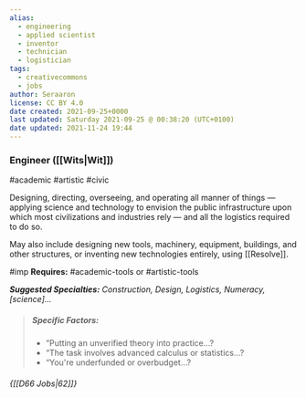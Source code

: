 ```yaml
---
alias:
  - engineering
  - applied scientist
  - inventor
  - technician
  - logistician
tags:
  - creativecommons
  - jobs
author: Seraaron
license: CC BY 4.0
date created: 2021-09-25+0000
last updated: Saturday 2021-09-25 @ 00:38:20 (UTC+0100)
date updated: 2021-11-24 19:44
---
```


### Engineer ([[Wits|Wit]])

#academic #artistic #civic

Designing, directing, overseeing, and operating all manner of things — applying science and technology to envision the public infrastructure upon which most civilizations and industries rely — and all the logistics required to do so.

May also include designing new tools, machinery, equipment, buildings, and other structures, or inventing new technologies entirely, using [[Resolve]].

#imp **Requires:** #academic-tools or #artistic-tools

_**Suggested Specialties:** Construction, Design, Logistics, Numeracy, [science]..._

> ##### Specific Factors:
>
> - “Putting an unverified theory into practice...?
> - “The task involves advanced calculus or statistics...?
> - “You're underfunded or overbudget...?

###### {[[D66 Jobs|62]]}
